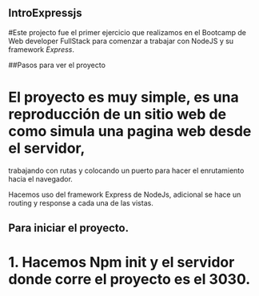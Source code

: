 ## IntroExpressjs

#Este projecto fue el primer ejercicio que realizamos en el Bootcamp de Web developer FullStack para comenzar a trabajar con NodeJS y su framework  *Express*.

##Pasos para ver el proyecto

# El proyecto es muy simple, es una reproducción de un sitio web de como simula una pagina web desde el servidor,
trabajando con rutas y colocando un puerto para hacer el enrutamiento hacia el navegador. 

 Hacemos uso del framework Express de NodeJs, adicional se hace un routing y response a cada una de las vistas. 
 
 ## Para iniciar el proyecto.
 
 # 1. Hacemos Npm init  y el servidor donde corre el proyecto es el 3030.
